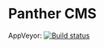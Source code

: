 Panther CMS
===
AppVeyor: [![Build status](https://ci.appveyor.com/api/projects/status/ggvedc2ersaq8j48?svg=true)](https://ci.appveyor.com/project/pmdevers/cms)
